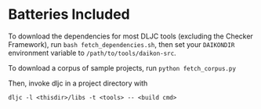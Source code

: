 Batteries Included
==========

To download the dependencies for most DLJC tools (excluding the Checker Framework),
run `bash fetch_dependencies.sh`, then set your `DAIKONDIR` environment variable 
to `/path/to/tools/daikon-src`.

To download a corpus of sample projects, run `python fetch_corpus.py`

Then, invoke dljc in a project directory with 

    dljc -l <thisdir>/libs -t <tools> -- <build cmd>
